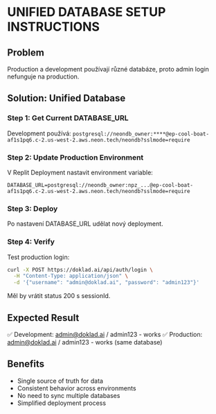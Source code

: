 # UNIFIED DATABASE SETUP INSTRUCTIONS

## Problem
Production a development používají různé databáze, proto admin login nefunguje na production.

## Solution: Unified Database

### Step 1: Get Current DATABASE_URL
Development používá: `postgresql://neondb_owner:****@ep-cool-boat-af1s1pq6.c-2.us-west-2.aws.neon.tech/neondb?sslmode=require`

### Step 2: Update Production Environment
V Replit Deployment nastavit environment variable:

```
DATABASE_URL=postgresql://neondb_owner:npz_...@ep-cool-boat-af1s1pq6.c-2.us-west-2.aws.neon.tech/neondb?sslmode=require
```

### Step 3: Deploy
Po nastavení DATABASE_URL udělat nový deployment.

### Step 4: Verify
Test production login:
```bash
curl -X POST https://doklad.ai/api/auth/login \
  -H "Content-Type: application/json" \
  -d '{"username": "admin@doklad.ai", "password": "admin123"}'
```

Měl by vrátit status 200 s sessionId.

## Expected Result
✅ Development: admin@doklad.ai / admin123 - works
✅ Production: admin@doklad.ai / admin123 - works (same database)

## Benefits
- Single source of truth for data
- Consistent behavior across environments  
- No need to sync multiple databases
- Simplified deployment process